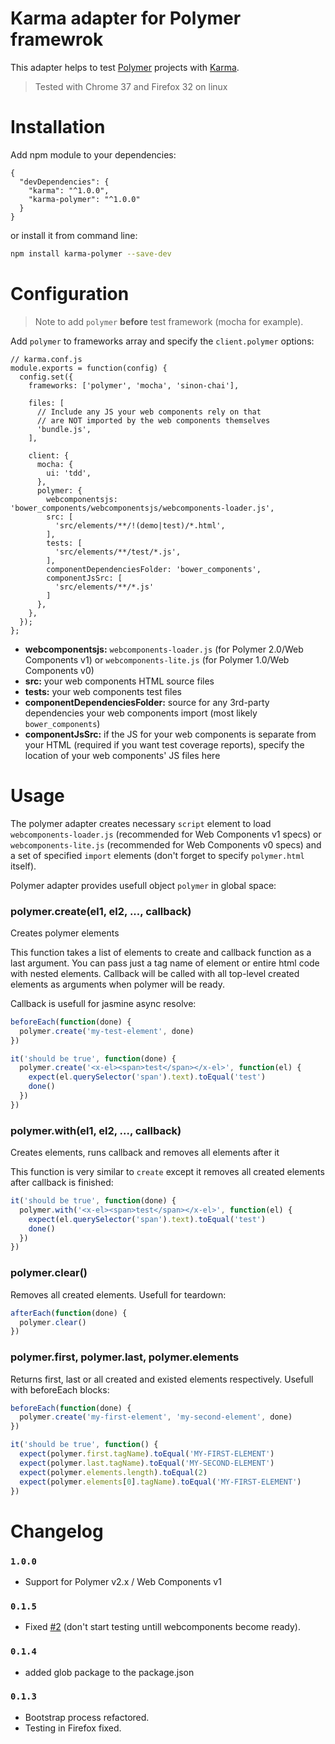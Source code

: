# Karma adapter for Polymer framewrok

This adapter helps to test [Polymer](http://www.polymer-project.org/) projects with [Karma](http://karma-runner.github.io/0.12/index.html).

> Tested with Chrome 37 and Firefox 32 on linux

# Installation

Add npm module to your dependencies:

```
{
  "devDependencies": {
    "karma": "^1.0.0",
    "karma-polymer": "^1.0.0"
  }
}
```

or install it from command line:

```sh
npm install karma-polymer --save-dev
```

# Configuration

> Note to add `polymer` **before** test framework (mocha for example).

Add `polymer` to frameworks array and specify the `client.polymer` options:

```
// karma.conf.js
module.exports = function(config) {
  config.set({
    frameworks: ['polymer', 'mocha', 'sinon-chai'],

    files: [
      // Include any JS your web components rely on that
      // are NOT imported by the web components themselves
      'bundle.js',
    ],

    client: {
      mocha: {
        ui: 'tdd',
      },
      polymer: {
        webcomponentsjs: 'bower_components/webcomponentsjs/webcomponents-loader.js',
        src: [
          'src/elements/**/!(demo|test)/*.html',
        ],
        tests: [
          'src/elements/**/test/*.js',
        ],
        componentDependenciesFolder: 'bower_components',
        componentJsSrc: [
          'src/elements/**/*.js'
        ]
      },
    },
  });
};
```

- **webcomponentsjs:** `webcomponents-loader.js` (for Polymer 2.0/Web Components v1) or `webcomponents-lite.js` (for Polymer 1.0/Web Components v0)
- **src:** your web components HTML source files
- **tests:** your web components test files
- **componentDependenciesFolder:** source for any 3rd-party dependencies your web components import (most likely `bower_components`)
- **componentJsSrc:** if the JS for your web components is separate from your HTML (required if you want test coverage reports), specify the location of your web components' JS files here


# Usage

The polymer adapter creates necessary `script` element to load `webcomponents-loader.js` (recommended for Web Components v1 specs) or `webcomponents-lite.js` (recommended for Web Components v0 specs) and a set of specified `import` elements (don't forget to specify `polymer.html` itself).

Polymer adapter provides usefull object `polymer` in global space:

### polymer.create(el1, el2, ..., callback)

Creates polymer elements

This function takes a list of elements to create and callback function as a last argument. You can pass just a tag name of element or entire html code with nested elements. Callback will be called with all top-level created elements as arguments when polymer will be ready.

Callback is usefull for jasmine async resolve:

```js
beforeEach(function(done) {
  polymer.create('my-test-element', done)
})

it('should be true', function(done) {
  polymer.create('<x-el><span>test</span></x-el>', function(el) {
    expect(el.querySelector('span').text).toEqual('test')
    done()
  })
})
```

### polymer.with(el1, el2, ..., callback)

Creates elements, runs callback and removes all elements after it

This function is very similar to `create` except it removes all created elements after callback is finished:

```js
it('should be true', function(done) {
  polymer.with('<x-el><span>test</span></x-el>', function(el) {
    expect(el.querySelector('span').text).toEqual('test')
    done()
  })
})
```

### polymer.clear()

Removes all created elements. Usefull for teardown:

```js
afterEach(function(done) {
  polymer.clear()
})
```

### polymer.first, polymer.last, polymer.elements

Returns first, last or all created and existed elements respectively. Usefull with beforeEach blocks:

```js
beforeEach(function(done) {
  polymer.create('my-first-element', 'my-second-element', done)
})

it('should be true', function() {
  expect(polymer.first.tagName).toEqual('MY-FIRST-ELEMENT')
  expect(polymer.last.tagName).toEqual('MY-SECOND-ELEMENT')
  expect(polymer.elements.length).toEqual(2)
  expect(polymer.elements[0].tagName).toEqual('MY-FIRST-ELEMENT')
})
```

# Changelog

### `1.0.0`

* Support for Polymer v2.x / Web Components v1

### `0.1.5`

* Fixed [#2](https://github.com/cybernetlab/karma-polymer/issues/2) (don't start testing untill webcomponents become ready).

### `0.1.4`

* added glob package to the package.json

### `0.1.3`

* Bootstrap process refactored.
* Testing in Firefox fixed.

